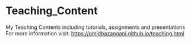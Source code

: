 # Teaching_Content
My Teaching Contents including tutorials, assignments and presentations
For more information visit: https://omidbazangani.github.io/teaching.html

